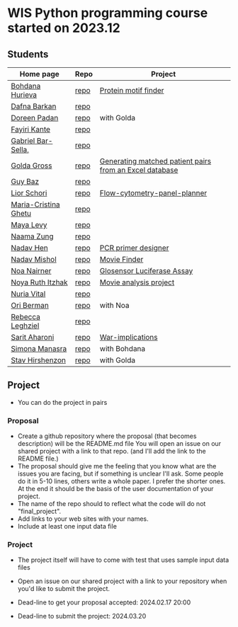 # WIS Python programming course started on 2023.12


## Students

| Home page | Repo | Project |
| --------- | ---- | ------- |
| [Bohdana Hurieva](https://bodya-huri.github.io/)       | [repo](https://github.com/Bodya-Huri/Bodya-Huri.github.io)           | [Protein motif finder](https://github.com/Bodya-Huri/AlphaFoldMotif) |
| [Dafna Barkan](https://dafnabarkan.github.io/)         | [repo](https://github.com/DafnaBarkan/DafnaBarkan.github.io)         |  |
| [Doreen Padan](https://doreenpa.github.io/)            | [repo](https://github.com/doreenpa/doreenpa.github.io)               | with Golda |
| [Fayiri Kante](https://fayirikante.github.io/)         | [repo](https://github.com/fayirikante/fayirikante.github.io)         |  |
| [Gabriel Bar-Sella,](https://gavrielbs.github.io/)     | [repo](https://github.com/gavrielbs/gavrielbs.github.io)             |  |
| [Golda Gross](https://goldahg.github.io/)              | [repo](https://github.com/goldahg/goldahg.github.io)                 | [Generating matched patient pairs from an Excel database](https://github.com/goldahg/Generating-matched-patient-pairs-from-an-Excel-database/) |
| [Guy Baz](https://g-s-baz.github.io/)                  | [repo](https://github.com/g-s-baz/g-s-baz.github.io)                 |  |
| [Lior Schori](https://schoril.github.io/)              | [repo](https://github.com/schoril/schoril.github.io)                 | [Flow-cytometry-panel-planner](https://github.com/schoril/Flow-cytometry-panel-planner) |
| [Maria-Cristina Ghetu](https://mcghetu.github.io/)     | [repo](https://github.com/MCGhetu/mcghetu.github.io)                 |  |
| [Maya Levy](https://mayalevy2.github.io/)              | [repo](https://github.com/MayaLevy2/Mayalevy2.github.io)             |  |
| [Naama Zung](https://naamazung.github.io/)             | [repo](https://github.com/NaamaZung/naamazung.github.io)             |  |
| [Nadav Hen](https://nadavhen.github.io/)               | [repo](https://github.com/nadavhen/nadavhen.github.io)               | [PCR primer designer](https://github.com/nadavhen/PCR-primer-designer) |
| [Nadav Mishol](https://nadavmishol.github.io/)         | [repo](https://github.com/NadavMishol/nadavmishol.github.io)         | [Movie Finder](https://github.com/NadavMishol/MovieFinder) |
| [Noa Nairner](https://noanai.github.io/)               | [repo](https://github.com/NoaNai/NoaNai.github.io)                   | [Glosensor Luciferase Assay](https://github.com/NoaNai/Glosensor_assay_analysis) |
| [Noya Ruth Itzhak](https://noyarui.github.io/)         | [repo](https://github.com/noyarui/noyarui.github.io)                 | [Movie analysis project](https://github.com/noyarui/Movie-analysis-project) |
| [Nuria Vital](https://nuriavital.github.io/)           | [repo](https://github.com/NuriaVital/NuriaVital.github.io)           |  |
| [Ori Berman](https://ori1992.github.io/)               | [repo](https://github.com/ori1992/ori1992.github.io)                 | with Noa |
| [Rebecca Leghziel](https://rebeccaleghziel.github.io/) | [repo](https://github.com/rebeccaleghziel/rebeccaleghziel.github.io) |  |
| [Sarit Aharoni](https://saritaharoni.github.io/)       | [repo](https://github.com/saritaharoni/saritaharoni.github.io)       | [War-implications](https://github.com/saritaharoni/War-implications) |
| [Simona Manasra](https://mlkndt.github.io/)            | [repo](https://github.com/mlkndt/mlkndt.github.io)                   | with Bohdana |
| [Stav Hirshenzon](https://stavhir.github.io/)          | [repo](https://github.com/stavhir/stavhir.github.io)                 | with Golda |


## Project

* You can do the project in pairs

### Proposal

* Create a github repository where the proposal (that becomes description) will be the README.md file You will open an issue on our shared project with a  link to that repo. (and I'll add the link to the README file.)
* The proposal should give me the feeling that you know what are the issues you are facing, but if something is unclear I'll ask. Some people do it in 5-10 lines, others write a whole paper. I prefer the shorter ones. At the end it should be the basis of the user documentation of your project.
* The name of the repo should to reflect what the code will do not "final_project".
* Add links to your web sites with your names.
* Include at least one input data file


### Project

* The project itself will have to come with test that uses sample input data files
* Open an issue on our shared project with a link to your repository when you'd like to submit the project.


* Dead-line to get your proposal accepted: 2024.02.17 20:00
* Dead-line to submit the project: 2024.03.20
